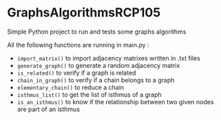 # GraphsAlgorithmsRCP105
Simple Python project to run and tests some graphs algorithms

All the following functions are running in main.py :
- `import_matrix()` to import adjacency matrixes written in .txt files
- `generate_graph()` to generate a random adjacency matrix
- `is_related()` to verify if a graph is related
- `chain_in_graph()` to verify if a chain belongs to a graph
- `elementary_chain()` to reduce a chain 
- `isthmus_list()` to get the list of isthmus of a graph
- `is_an_isthmus()` to know if the relationship between two given nodes are part of an isthmus
